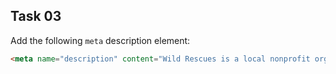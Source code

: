 ## Task 03
Add the following `meta` description element: 
```html
<meta name="description" content="Wild Rescues is a local nonprofit organization dedicated to helping injured, neglected, or orphaned wildlife."> 
```